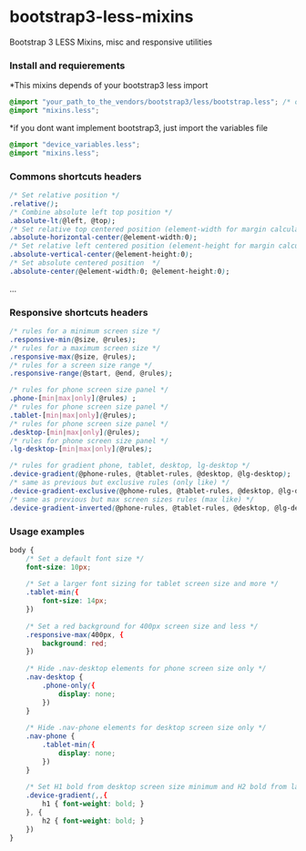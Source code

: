 bootstrap3-less-mixins
======================

Bootstrap 3 LESS Mixins, misc and responsive utilities

### Install and requierements
*This mixins depends of your bootstrap3 less import
```css
@import "your_path_to_the_vendors/bootstrap3/less/bootstrap.less"; /* or just variables.less */
@import "mixins.less";
```
*if you dont want implement bootstrap3, just import the variables file
```css
@import "device_variables.less";
@import "mixins.less";
```

### Commons shortcuts headers
```css
/* Set relative position */
.relative();
/* Combine absolute left top position */
.absolute-lt(@left, @top);
/* Set relative top centered position (element-width for margin calculation) */
.absolute-horizontal-center(@element-width:0);
/* Set relative left centered position (element-height for margin calculation) */
.absolute-vertical-center(@element-height:0);
/* Set absolute centered position  */
.absolute-center(@element-width:0; @element-height:0);
```
...

### Responsive shortcuts headers

```css
/* rules for a minimum screen size */
.responsive-min(@size, @rules);
/* rules for a maximum screen size */
.responsive-max(@size, @rules);
/* rules for a screen size range */
.responsive-range(@start, @end, @rules);

/* rules for phone screen size panel */
.phone-[min|max|only](@rules) ;
/* rules for phone screen size panel */
.tablet-[min|max|only](@rules);
/* rules for phone screen size panel */
.desktop-[min|max|only](@rules); 
/* rules for phone screen size panel */
.lg-desktop-[min|max|only](@rules);

/* rules for gradient phone, tablet, desktop, lg-desktop */
.device-gradient(@phone-rules, @tablet-rules, @desktop, @lg-desktop);
/* same as previous but exclusive rules (only like) */
.device-gradient-exclusive(@phone-rules, @tablet-rules, @desktop, @lg-desktop);
/* same as previous but max screen sizes rules (max like) */
.device-gradient-inverted(@phone-rules, @tablet-rules, @desktop, @lg-desktop); 
```

### Usage examples
 
```css
body { 
	/* Set a default font size */
	font-size: 10px;
	
	/* Set a larger font sizing for tablet screen size and more */
	.tablet-min({
		font-size: 14px;
	})
	
	/* Set a red background for 400px screen size and less */
	.responsive-max(400px, {
		background: red;
	})
 
	/* Hide .nav-desktop elements for phone screen size only */
	.nav-desktop {
		.phone-only({
			display: none;
		})
	}
	
	/* Hide .nav-phone elements for desktop screen size only */
	.nav-phone {
		.tablet-min({
			display: none;
		})
	}
	
	/* Set H1 bold from desktop screen size minimum and H2 bold from large desktop screen size minimum */
	.device-gradient(,,{
		h1 { font-weight: bold; }
	}, {
		h2 { font-weight: bold; }	
	})
}
```
